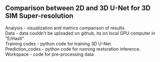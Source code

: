 ## Comparison between 2D and 3D U-Net for 3D SIM Super-resolution

Analysis - visualization and metrics comparison of results. <br>
Data - data couldn't be uploaded on github, its on local GPU computer in "E/Hasti"  <br>
Training codes - python code for training 3D U-Net  <br>
Prediction_codes - python code for running restoration inference. <br>
Workspace - code for pre-processing data <br>

